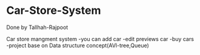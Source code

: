# Car-Store-System
Done by Tallhah-Rajpoot

Car store mangment system 
-you can add car
-edit previews car
-buy cars
-project base on Data structure concept(AVl-tree,Queue)
